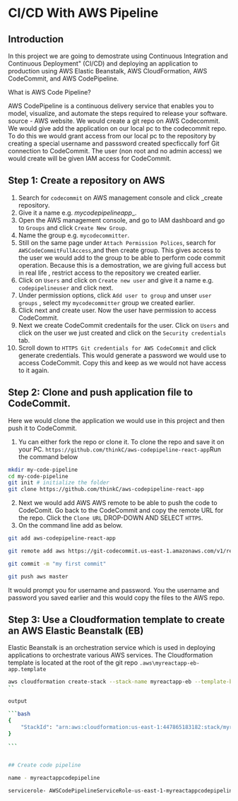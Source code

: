 # CI/CD With AWS Pipeline

## Introduction

In this project we are going to demostrate using Continuous Integration and Continuous Deployment" (CI/CD) and deploying an application to production using AWS Elastic Beanstalk, AWS CloudFormation, AWS CodeCommit, and AWS CodePipeline.

What is AWS Code Pipeline? 

AWS CodePipeline is a continuous delivery service that enables you to model, visualize, and automate the steps required to release your software. source - AWS website.
We would create a git repo on AWS Codecommit. We would give add the application on our local pc to the codecommit repo. To do this we would grant access from our local pc to the repository by creating a special username and passsword created specficcally forf Git connection to CodeCommit. The user (non root and no admin access) we would create will be given IAM access for CodeCommit.

## Step 1: Create a repository on AWS 
1. Search for `codecommit` on AWS management console and click _create repository.
2. Give it a name e.g. _mycodepipelineapp__.
3. Open the AWS management console, and go to IAM dashboard and go to `Groups` and click `Create New Group`.
4. Name the group e.g. `mycodecommitter`.
5. Still on the same page under `Attach Permission Polices`, search for `AWSCodeCommitFullAccess`,and then create group. This gives access to the user we would add to the group to be able to perform code commit operation. Because this is a demostration, we are giving full access but in real life , restrict access to the repository we created earlier.
6. Click on `Users` and click on `Create new user` and give it a name e.g. `codepipelineuser` and click next.
7. Under permission options, click `Add user to group` and unser `user groups` , select my `mycodecommitter` group we created earlier.
8. Click next and create user. Now the user have permission to access CodeCommit.
9. Next we create CodeCommit credentails for the user. Click on `Users` and click on the user we just created and click on the `Security credentials` tab.
10. Scroll down to `HTTPS Git credentials for AWS CodeCommit` and click generate credentials. This would generate a password we would use to access CodeCommit. Copy this and keep as we would not have access to it again.

## Step 2: Clone and push application file to CodeCommit.
 Here we would clone the application we would use in this project and then push it to CodeCommit.
1. Yu can either fork the repo or clone it. To clone the repo and save it on your PC. `https://github.com/thinkC/aws-codepipeline-react-app`Run the command below

```bash
mkdir my-code-pipeline
cd my-code-pipeline
git init # initialize the folder
git clone https://github.com/thinkC/aws-codepipeline-react-app
```
2. Next we would add AWS AWS remote to be able to push the code to CodeComit. Go back to the CodeCommit and copy the remote URL for the repo. Click the `Clone URL` DROP-DOWN AND SELECT `HTTPS`.
3. On the command line add as below.

```bash
git add aws-codepipeline-react-app
```

```bash
git remote add aws https://git-codecommit.us-east-1.amazonaws.com/v1/repos/mycodepipelineapp
```

```bash
git commit -m "my first commit"
```

```bash
git push aws master
```
It would prompt you for username and password. You the username and password you saved earlier and this would copy the files to the AWS repo.

## Step 3: Use a Cloudformation template to create an AWS Elastic Beanstalk (EB)

Elastic Beanstalk is an orchestration service which is used in deploying applications to orchestrate various AWS services. The Cloudformation template is located at the root of the git repo `.aws\myreactapp-eb-app.template` 


````bash
aws cloudformation create-stack --stack-name myreactapp-eb --template-body file://.aws/myreactapp-eb-app.template --capabilities CAPABILITY_IAM
``

output 

```bash
{
    "StackId": "arn:aws:cloudformation:us-east-1:447865183182:stack/myreactapp-eb/8957ad30-72ac-11ee-95cb-1220fd670719"
}

```


## Create code pipeline

name - myreactappcodepipeline

servicerole- AWSCodePipelineServiceRole-us-east-1-myreactappcodepipeline















